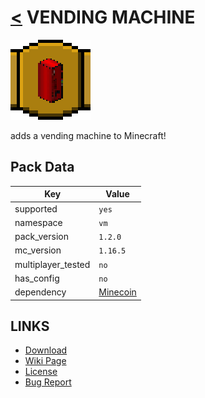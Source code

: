 # [<](../README.md) VENDING MACHINE

![alt](pack.png)

adds a vending machine to Minecraft!

## Pack Data

| Key                | Value                                                                            |
| ------------------ | -------------------------------------------------------------------------------- |
| supported          | `yes`                                                                            |
| namespace          | `vm`                                                                             |
| pack_version       | `1.2.0`                                                                          |
| mc_version         | `1.16.5`                                                                         |
| multiplayer_tested | `no`                                                                             |
| has_config         | `no`                                                                             |
| dependency         | [Minecoin](https://www.curseforge.com/minecraft/customization/minecoin-datapack) |

## LINKS

-   [Download](https://www.curseforge.com/minecraft/customization/vending-machine-datapack)
-   [Wiki Page](https://github.com/legopitstop/Datapacks/wiki)
-   [License](https://legopitstop.weebly.com/legopitstops-common-license-v2.html)
-   [Bug Report](https://github.com/legopitstop/Datapacks/issues)
